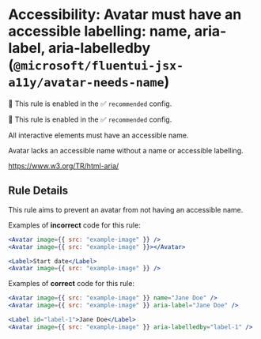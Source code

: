 # Accessibility: Avatar must have an accessible labelling: name, aria-label, aria-labelledby (`@microsoft/fluentui-jsx-a11y/avatar-needs-name`)

💼 This rule is enabled in the ✅ `recommended` config.

<!-- end auto-generated rule header -->

💼 This rule is enabled in the ✅ `recommended` config.

<!-- end auto-generated rule header -->

All interactive elements must have an accessible name.

Avatar lacks an accessible name without a name or accessible labelling.

<https://www.w3.org/TR/html-aria/>

## Rule Details

This rule aims to prevent an avatar from not having an accessible name.

Examples of **incorrect** code for this rule:

```jsx
<Avatar image={{ src: "example-image" }} />
<Avatar image={{ src: "example-image" }}></Avatar>

<Label>Start date</Label>
<Avatar image={{ src: "example-image" }} />
```

Examples of **correct** code for this rule:

```jsx
<Avatar image={{ src: "example-image" }} name="Jane Doe" />
<Avatar image={{ src: "example-image" }} aria-label="Jane Doe" />

<Label id="label-1">Jane Doe</Label>
<Avatar image={{ src: "example-image" }} aria-labelledby="label-1" />
```
